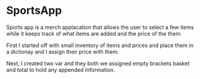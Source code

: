 # SportsApp
Sports app is a merch applacation that allows the user to select a few items while it keeps track of what items are added and the price of the them.

First I started off with small inventory of items and prices and place them in a dictionay and I assign their price with them.

Next, I created  two var and they both we assigned empty brackets basket and total to hold any appended information.
